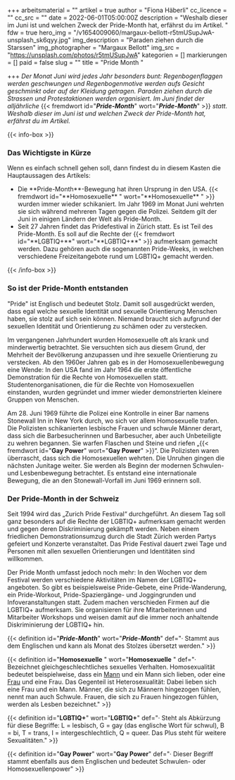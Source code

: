 +++
arbeitsmaterial = ""
artikel = true
author = "Fiona Häberli"
cc_licence = ""
cc_src = ""
date = 2022-06-01T05:00:00Z
description = "Weshalb dieser im Juni ist und welchen Zweck der Pride-Month hat, erfährst du im Artikel. "
fdw = true
hero_img = "/v1654009060/margaux-bellott-r5tmUSupJwA-unsplash_sk6qyy.jpg"
img_description = "Paraden ziehen durch die Starssen"
img_photographer = "Margaux Bellott"
img_src = "https://unsplash.com/photos/r5tmUSupJwA"
kategorien = []
markierungen = []
paid = false
slug = ""
title = "Pride Month  "

+++
_Der Monat Juni wird jedes Jahr besonders bunt: Regenbogenflaggen werden geschwungen und Regenbogenmotive werden aufs Gesicht geschminkt oder auf der Kleidung getragen. Paraden ziehen durch die Strassen und Protestaktionen werden organisiert. Im Juni findet der alljährliche_ {{< fremdwort id="**_Pride-Month_**" wort="**_Pride-Month_**" >}} _statt. Weshalb dieser im Juni ist und welchen Zweck der Pride-Month hat, erfährst du im Artikel._

{{< info-box >}} <h3>Das Wichtigste in Kürze</h3>

<p>Wenn es einfach schnell gehen soll, dann findest du in diesem Kasten die Hauptaussagen des Artikels:</p>

<ul>

<li>Die **Pride-Month**-Bewegung hat ihren Ursprung in den USA. {{< fremdwort id="**Homosexuelle** " wort="**Homosexuelle** " >}} wurden immer wieder schikaniert. Im Jahr 1969 im Monat Juni wehrten sie sich während mehreren Tagen gegen die Polizei. Seitdem gilt der Juni in einigen Ländern der Welt als Pride-Month.</li>

<li>Seit 27 Jahren findet das Pridefestival in Zürich statt. Es ist Teil des Pride-Month. Es soll auf die Rechte der {{< fremdwort id="**LGBTIQ+**" wort="**LGBTIQ+**" >}} aufmerksam gemacht werden. Dazu gehören auch die sogenannten Pride-Weeks, in welchen verschiedene Freizeitangebote rund um LGBTIQ+ gemacht werden.</li>

</ul> {{< /info-box >}}

### So ist der Pride-Month entstanden

"Pride" ist Englisch und bedeutet Stolz. Damit soll ausgedrückt werden, dass egal welche sexuelle Identität und sexuelle Orientierung Menschen haben, sie stolz auf sich sein können. Niemand braucht sich aufgrund der sexuellen Identität und Orientierung zu schämen oder zu verstecken.

Im vergangenen Jahrhundert wurden Homosexuelle oft als krank und minderwertig betrachtet. Sie versuchten sich aus diesem Grund, der Mehrheit der Bevölkerung anzupassen und ihre sexuelle Orientierung zu verstecken. Ab den 1960er Jahren gab es in der Homosexuellenbewegung eine Wende: In den USA fand im Jahr 1964 die erste öffentliche Demonstration für die Rechte von Homosexuellen statt. Studentenorganisationen, die für die Rechte von Homosexuellen einstanden, wurden gegründet und immer wieder demonstrierten kleinere Gruppen von Menschen.

Am 28. Juni 1969 führte die Polizei eine Kontrolle in einer Bar namens Stonewall Inn in New York durch, wo sich vor allem Homosexuelle trafen. Die Polizisten schikanierten lesbische Frauen und schwule Männer derart, dass sich die Barbesucherinnen und Barbesucher, aber auch Unbeteiligte zu wehren begannen. Sie warfen Flaschen und Steine und riefen „{{< fremdwort id="**Gay Power**" wort="**Gay Power**" >}}“. Die Polizisten waren überrascht, dass sich die Homosexuellen wehrten. Die Unruhen gingen die nächsten Junitage weiter. Sie werden als Beginn der modernen Schwulen- und Lesbenbewegung betrachtet. Es entstand eine internationale Bewegung, die an den Stonewall-Vorfall im Juni 1969 erinnern soll.

### Der Pride-Month in der Schweiz

Seit 1994 wird das „Zurich Pride Festival“ durchgeführt. An diesem Tag soll ganz besonders auf die Rechte der LGBTIQ+ aufmerksam gemacht werden und gegen deren Diskriminierung gekämpft werden. Neben einem friedlichen Demonstrationsumzug durch die Stadt Zürich werden Partys gefeiert und Konzerte veranstaltet. Das Pride Festival dauert zwei Tage und Personen mit allen sexuellen Orientierungen und Identitäten sind willkommen.

Der Pride Month umfasst jedoch noch mehr: In den Wochen vor dem Festival werden verschiedene Aktivitäten im Namen der LGBTIQ+ angeboten. So gibt es beispielsweise Pride-Gebete, eine Pride-Wanderung, ein Pride-Workout, Pride-Spaziergänge- und Joggingrunden und Infoveranstaltungen statt. Zudem machen verschieden Firmen auf die LGBTIQ+ aufmerksam. Sie organisieren für ihre Mitarbeiterinnen und Mitarbeiter Workshops und weisen damit auf die immer noch anhaltende Diskriminierung der LGBTIQ+ hin.

{{< definition id="**_Pride-Month_**" wort="**_Pride-Month_**" def="· Stammt aus dem Englischen und kann als Monat des Stolzes übersetzt werden." >}}

{{< definition id="**Homosexuelle** " wort="**Homosexuelle** " def="· Bezeichnet gleichgeschlechtliches sexuelles Verhalten. Homosexualität bedeutet beispielweise, dass ein [Mann](https://klexikon.zum.de/wiki/Mann "Mann") und ein Mann sich lieben, oder eine [Frau](https://klexikon.zum.de/wiki/Frau "Frau") und eine Frau. Das Gegenteil ist Heterosexualität: Dabei lieben sich eine Frau und ein Mann. Männer, die sich zu Männern hingezogen fühlen, nennt man auch Schwule. Frauen, die sich zu Frauen hingezogen fühlen, werden als Lesben bezeichnet." >}}

{{< definition id="**LGBTIQ+**" wort="**LGBTIQ+**" def="· Steht als Abkürzung für diese Begriffe: L = lesbisch, G = gay (das englische Wort für schwul), B = bi, T = trans, I = intergeschlechtlich, Q = queer. Das Plus steht für weitere Sexualitäten." >}}

{{< definition id="**Gay Power**" wort="**Gay Power**" def="· Dieser Begriff stammt ebenfalls aus dem Englischen und bedeutet Schwulen- oder Homosexuellenpower" >}}